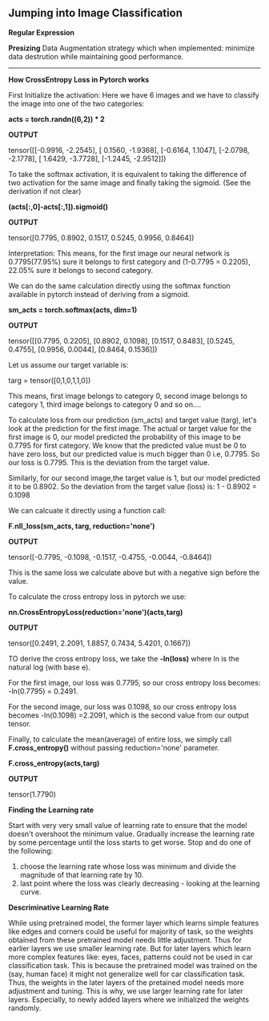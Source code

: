 ## Jumping into Image Classification 

**Regular Expression**




**Presizing**
Data Augmentation strategy which when implemented: minimize data destrution while maintaining good performance. 

--------------------------------------------------------------------------------------------------------------------------------------------------------------------
**How CrossEntropy Loss in Pytorch works**

First Initialize the activation:
Here we have 6 images and we have to classify the image into one of the two categories:

**acts = torch.randn((6,2)) * 2**

**OUTPUT**

tensor([[-0.9916, -2.2545],
        [ 0.1560, -1.9368],
        [-0.6164,  1.1047],
        [-2.0798, -2.1778],
        [ 1.6429, -3.7728],
        [-1.2445, -2.9512]])

To take the softmax activation, it is equivalent to taking the difference of two activation for the same image and finally taking the sigmoid.
(See the derivation if not clear)

**(acts[:,0]-acts[:,1]).sigmoid()**

**OUTPUT**

tensor([0.7795, 0.8902, 0.1517, 0.5245, 0.9956, 0.8464])

Interpretation:
This means, for the first image our neural network is 0.7795(77.95%) sure it belongs to first category and (1-0.7795 = 0.2205), 22.05% sure it belongs to second category.

We can do the same calculation directly using the softmax function available in pytorch instead of deriving from a sigmoid.

**sm_acts = torch.softmax(acts, dim=1)**

**OUTPUT**

tensor([[0.7795, 0.2205],
        [0.8902, 0.1098],
        [0.1517, 0.8483],
        [0.5245, 0.4755],
        [0.9956, 0.0044],
        [0.8464, 0.1536]])
        

Let us assume our target variable is: 

targ = tensor([0,1,0,1,1,0])

This means, first image belongs to category 0, second image belongs to category 1, third image belongs to category 0 and so on....

To calculate loss from our prediction (sm_acts) and target value (targ), let's look at the prediction for the first image.
The actual or target value for the first image is 0, our model predicted the probability of this image to be 0.7795 for first category.
We know that the predicted value must be 0 to have zero loss, but our predicted value is much bigger than 0 i.e, 0.7795. So our loss is 0.7795.
This is the deviation from the target value.

Similarly, for our second image,the target value is 1, but our model predicted it to be 0.8902. So the deviation from the target value (loss) is: 1 - 0.8902 = 0.1098

We can calcuate it directly using a function call:

**F.nll_loss(sm_acts, targ, reduction='none')**

**OUTPUT**

tensor([-0.7795, -0.1098, -0.1517, -0.4755, -0.0044, -0.8464])

This is the same loss we calculate above but with a negative sign before the value.


To calculate the cross entropy loss in pytorch we use:

**nn.CrossEntropyLoss(reduction='none')(acts,targ)**

**OUTPUT**

tensor([0.2491, 2.2091, 1.8857, 0.7434, 5.4201, 0.1667])

TO derive the cross entropy loss, we take the **-ln(loss)** where ln is the natural log (with base e).

For the first image, our loss was 0.7795, so our cross entropy loss becomes: -ln(0.7795) = 0.2491.

For the second image, our loss was 0.1098, so our cross entropy loss becomes -ln(0.1098) =2.2091, which is the second value from our output tensor. 

Finally, to calculate the mean(average) of entire loss, we simply call **F.cross_entropy()** without passing reduction='none' parameter. 

**F.cross_entropy(acts,targ)**

**OUTPUT**

tensor(1.7790)



**Finding the Learning rate**

Start with very very small value of learning rate to ensure that the model doesn't overshoot the minimum value. Gradually increase the learning rate by some percentage until the loss starts to get worse. Stop and do one of the following:
1. choose the learning rate whose loss was minimum and divide the magnitude of that learning rate by 10.
2. last point where the loss was clearly decreasing - looking at the learning curve.


**Descriminative Learning Rate**

While using pretrained model, the former layer which learns simple features like edges and corners could be useful for majority of task, so the weights obtained
from these pretrained model needs little adjustment. Thus for earlier layers we use smaller learning rate.
But for later layers which learn more complex features like: eyes, faces, patterns could not be used in car classification task. This is because the pretrained model was trained on the (say, human face) it might not generalize well for car classification task. Thus, the weights in the later layers of the pretained model 
needs more adjustment and tuning. This is why, we use larger learning rate for later layers. Especially, to newly added layers where we initialized the weights randomly. 






